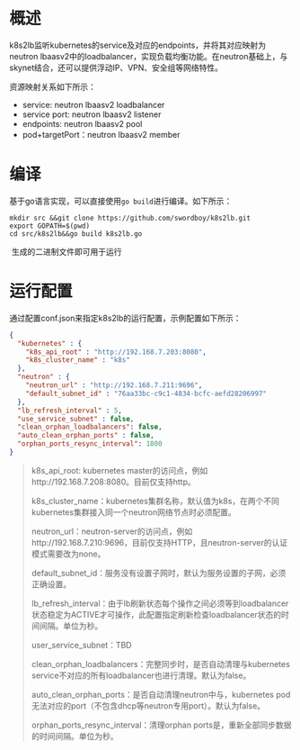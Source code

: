 # 概述

k8s2lb监听kubernetes的service及对应的endpoints，并将其对应映射为neutron lbaasv2中的loadbalancer，实现负载均衡功能。在neutron基础上，与skynet结合，还可以提供浮动IP、VPN、安全组等网络特性。

资源映射关系如下所示：

+ service:  neutron lbaasv2 loadbalancer
+ service port:  neutron lbaasv2 listener
+ endpoints: neutron lbaasv2 pool
+ pod+targetPort：neutron lbaasv2 member



# 编译

​	基于go语言实现，可以直接使用`go build`进行编译。如下所示：

```shell
mkdir src &&git clone https://github.com/swordboy/k8s2lb.git
export GOPATH=$(pwd)
cd src/k8s2lb&&go build k8s2lb.go
```

​	生成的二进制文件即可用于运行

# 运行配置

通过配置conf.json来指定k8s2lb的运行配置，示例配置如下所示：

```json
{
  "kubernetes" : {
    "k8s_api_root" : "http://192.168.7.203:8080",
    "k8s_cluster_name" : "k8s"
  },
  "neutron" : {
    "neutron_url" : "http://192.168.7.211:9696",
    "default_subnet_id" : "76aa33bc-c9c1-4834-bcfc-aefd28206997"
  },
  "lb_refresh_interval" : 5,
  "use_service_subnet" : false,
  "clean_orphan_loadbalancers": false,
  "auto_clean_orphan_ports" : false,
  "orphan_ports_resync_interval": 1800
}
```



> k8s_api_root: kubernetes master的访问点，例如http://192.168.7.208:8080。目前仅支持http。
>
> k8s_cluster_name：kubernetes集群名称，默认值为k8s，在两个不同kubernetes集群接入同一个neutron网络节点时必须配置。
>
> neutron_url：neutron-server的访问点，例如http://192.168.7.210:9696，目前仅支持HTTP，且neutron-server的认证模式需要改为none。
>
> default_subnet_id：服务没有设置子网时，默认为服务设置的子网，必须正确设置。
>
> lb_refresh_interval：由于lb刷新状态每个操作之间必须等到loadbalancer状态稳定为ACTIVE才可操作，此配置指定刷新检查loadbalancer状态的时间间隔。单位为秒。
>
> user_service_subnet：TBD
>
> clean_orphan_loadbalancers：完整同步时，是否自动清理与kubernetes service不对应的所有loadbalancer也进行清理。默认为false。
>
> auto_clean_orphan_ports：是否自动清理neutron中与，kubernetes pod无法对应的port（不包含dhcp等neutron专用port）。默认为false。
>
> orphan_ports_resync_interval：清理orphan ports是，重新全部同步数据的时间间隔。单位为秒。